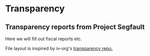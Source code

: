 # Transparency

## Transparency reports from Project Segfault

Here we will fill out fiscal reports etc.

File layout is inspired by iv-org's [transparency repo.](https://github.com/iv-org/transparency)
